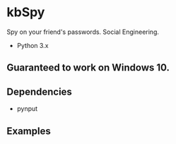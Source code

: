 # kbSpy
Spy on your friend's passwords. Social Engineering.
- Python 3.x
## Guaranteed to work on Windows 10.

## Dependencies
- pynput

## Examples
